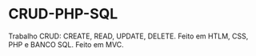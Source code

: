 # CRUD-PHP-SQL
Trabalho CRUD: CREATE, READ, UPDATE, DELETE. Feito em HTLM, CSS, PHP e BANCO SQL.
Feito em MVC.
